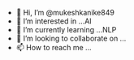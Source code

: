 - 👋 Hi, I’m @mukeshkanike849
- 👀 I’m interested in ...AI
- 🌱 I’m currently learning ...NLP
- 💞️ I’m looking to collaborate on ...
- 📫 How to reach me ...

<!---
mukeshkanike849/mukeshkanike849 is a ✨ special ✨ repository because its `README.md` (this file) appears on your GitHub profile.
You can click the Preview link to take a look at your changes.
--->
